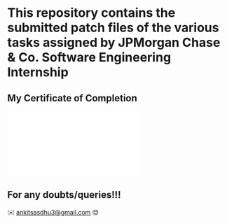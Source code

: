 # This repository contains the submitted patch files of the various tasks assigned by JPMorgan Chase & Co. Software Engineering Internship

## My Certificate of Completion

![Certificate](JPMorganCertigicate.pdf)

## For any doubts/queries!!!

✉️ ankitsasdhu3@gmail.com 😊